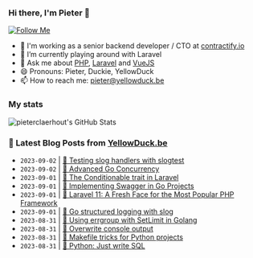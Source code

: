 ### Hi there, I'm Pieter 👋  
[![Follow Me](https://img.shields.io/github/followers/pieterclaerhout?label=Follow&style=social)](https://github.com/pieterclaerhout)

- 🏢 I'm working as a senior backend developer / CTO at [contractify.io](https://contractify.io)
- 🌱 I’m currently playing around with Laravel
- 💬 Ask me about [PHP](https://php.net), [Laravel](http://laravel.com) and [VueJS](https://vuejs.org)
- 😄 Pronouns: Pieter, Duckie, YellowDuck
- 📫 How to reach me: pieter@yellowduck.be

### My stats

![pieterclaerhout's GitHub Stats](https://github-readme-stats.vercel.app/api?username=pieterclaerhout&show_icons=true&count_private=true&line_height=40)

### 📩 Latest Blog Posts from [YellowDuck.be](https://www.yellowduck.be/)
<!-- BLOG-POST-LIST:START -->
- `2023-09-02` | [🔗 Testing slog handlers with slogtest](https://www.yellowduck.be/posts/slogtest)  
- `2023-09-02` | [🔗 Advanced Go Concurrency](https://www.yellowduck.be/posts/advanced-go-concurrency)  
- `2023-09-01` | [🐥 The Conditionable trait in Laravel](https://www.yellowduck.be/posts/the-conditionable-trait-in-laravel)  
- `2023-09-01` | [🔗 Implementing Swagger in Go Projects](https://www.yellowduck.be/posts/implementing-swagger-in-go-projects)  
- `2023-09-01` | [🔗 Laravel 11: A Fresh Face for the Most Popular PHP Framework](https://www.yellowduck.be/posts/laravel-11-a-fresh-face-for-the-most-popular-php-framework)  
- `2023-09-01` | [🔗 Go structured logging with slog](https://www.yellowduck.be/posts/go-structured-logging-with-slog)  
- `2023-08-31` | [🐥 Using errgroup with SetLimit in Golang](https://www.yellowduck.be/posts/using-errgroup-with-setlimit-in-golang)  
- `2023-08-31` | [🔗 Overwrite console output](https://www.yellowduck.be/posts/overwrite-console-output)  
- `2023-08-31` | [🔗 Makefile tricks for Python projects](https://www.yellowduck.be/posts/makefile-tricks-for-python-projects)  
- `2023-08-31` | [🔗 Python: Just write SQL](https://www.yellowduck.be/posts/python-just-write-sql)  

<!-- BLOG-POST-LIST:END -->
